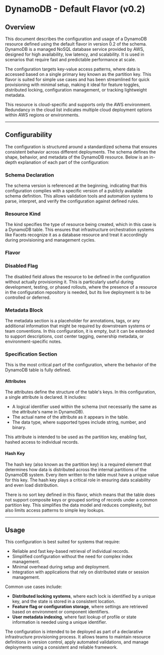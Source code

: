 # DynamoDB - Default Flavor (v0.2)

## Overview

This document describes the configuration and usage of a DynamoDB resource defined using the default flavor in version 0.2 of the schema. DynamoDB is a managed NoSQL database service provided by AWS, designed for high availability, low latency, and scalability. It is used in scenarios that require fast and predictable performance at scale.

The configuration targets key-value access patterns, where data is accessed based on a single primary key known as the partition key. This flavor is suited for simple use cases and has been streamlined for quick provisioning with minimal setup, making it ideal for feature toggles, distributed locking, configuration management, or tracking lightweight metadata.

This resource is cloud-specific and supports only the AWS environment. Redundancy in the cloud list indicates multiple cloud deployment options within AWS regions or environments.

---

## Configurability

The configuration is structured around a standardized schema that ensures consistent behavior across different deployments. The schema defines the shape, behavior, and metadata of the DynamoDB resource. Below is an in-depth explanation of each part of the configuration:

### Schema Declaration

The schema version is referenced at the beginning, indicating that this configuration complies with a specific version of a publicly available schema definition. This allows validation tools and automation systems to parse, interpret, and verify the configuration against defined rules.

### Resource Kind

The kind specifies the type of resource being created, which in this case is a DynamoDB table. This ensures that infrastructure orchestration systems like Facets recognize it as a database resource and treat it accordingly during provisioning and management cycles.

### Flavor

### Disabled Flag

The disabled field allows the resource to be defined in the configuration without actually provisioning it. This is particularly useful during development, testing, or phased rollouts, where the presence of a resource in the configuration repository is needed, but its live deployment is to be controlled or deferred.

### Metadata Block

The metadata section is a placeholder for annotations, tags, or any additional information that might be required by downstream systems or team conventions. In this configuration, it is empty, but it can be extended to support descriptions, cost center tagging, ownership metadata, or environment-specific notes.

### Specification Section

This is the most critical part of the configuration, where the behavior of the DynamoDB table is fully defined.

#### Attributes

The attributes define the structure of the table's keys. In this configuration, a single attribute is declared. It includes:

- A logical identifier used within the schema (not necessarily the same as the attribute's name in DynamoDB).
- The actual name of the attribute as it appears in the table.
- The data type, where supported types include string, number, and binary.

This attribute is intended to be used as the partition key, enabling fast, hashed access to individual records.

#### Hash Key

The hash key (also known as the partition key) is a required element that determines how data is distributed across the internal partitions of the DynamoDB system. Every item written to the table must have a unique value for this key. The hash key plays a critical role in ensuring data scalability and even load distribution.

There is no sort key defined in this flavor, which means that the table does not support composite keys or grouped sorting of records under a common partition key. This simplifies the data model and reduces complexity, but also limits access patterns to simple key lookups.

---

## Usage

This configuration is best suited for systems that require:

- Reliable and fast key-based retrieval of individual records.
- Simplified configuration without the need for complex index management.
- Minimal overhead during setup and deployment.
- Integration with applications that rely on distributed state or session management.

Common use cases include:

- **Distributed locking systems**, where each lock is identified by a unique key, and the state is stored in a consistent location.
- **Feature flag or configuration storage**, where settings are retrieved based on environment or component identifiers.
- **User metadata indexing**, where fast lookup of profile or state information is needed using a unique identifier.

The configuration is intended to be deployed as part of a declarative infrastructure provisioning process. It allows teams to maintain resource definitions in version control, apply automated validations, and manage deployments using a consistent and reliable framework.

